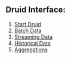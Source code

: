 ## Druid Interface:

1. <a href="https://github.com/minoobeyzavi/Visual-KPI/blob/master/Druid/startDruid.md">Start Druid</a>
2. <a href="https://github.com/minoobeyzavi/Visual-KPI/blob/master/Druid/batchData.md">Batch Data</a>
3. <a href="https://github.com/minoobeyzavi/Visual-KPI/blob/master/Druid/streamingData.md">Streaming Data</a>
4. <a href="https://github.com/minoobeyzavi/Visual-KPI/blob/master/Druid/historicalData.md">Historical Data</a>
5. <a href="https://github.com/minoobeyzavi/Visual-KPI/blob/master/Druid/aggregations.md">Aggregations</a>
